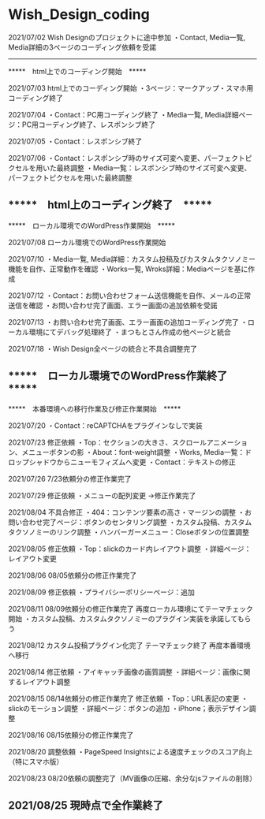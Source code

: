 # Wish_Design_coding

2021/07/02
Wish Designのプロジェクトに途中参加
・Contact, Media一覧, Media詳細の3ページのコーディング依頼を受諾

--------------------------------------------------------------------------------------------------------------------
*****　html上でのコーディング開始　*****

2021/07/03
html上でのコーディング開始
・3ページ：マークアップ・スマホ用コーディング終了

2021/07/04
・Contact：PC用コーディング終了
・Media一覧, Media詳細ページ：PC用コーディング終了、レスポンシブ終了

2021/07/05
・Contact：レスポンシブ終了

2021/07/06
・Contact：レスポンシブ時のサイズ可変へ変更、パーフェクトピクセルを用いた最終調整
・Media一覧：レスポンシブ時のサイズ可変へ変更、パーフェクトピクセルを用いた最終調整

*****　html上のコーディング終了　*****
--------------------------------------------------------------------------------------------------------------------
*****　ローカル環境でのWordPress作業開始　*****

2021/07/08
ローカル環境でのWordPress作業開始

2021/07/10
・Media一覧, Media詳細：カスタム投稿及びカスタムタクソノミー機能を自作、正常動作を確認
・Works一覧, Wroks詳細：Mediaページを基に作成

2021/07/12
・Contact：お問い合わせフォーム送信機能を自作、メールの正常送信を確認
・お問い合わせ完了画面、エラー画面の追加依頼を受諾

2021/07/13
・お問い合わせ完了画面、エラー画面の追加コーディング完了
・ローカル環境にてデバッグ処理終了
・まつもとさん作成の他ページと統合

2021/07/18
・Wish Design全ページの統合と不具合調整完了

*****　ローカル環境でのWordPress作業終了　*****
--------------------------------------------------------------------------------------------------------------------
*****　本番環境への移行作業及び修正作業開始　*****

2021/07/20
・Contact：reCAPTCHAをプラグインなしで実装

2021/07/23
修正依頼
・Top：セクションの大きさ、スクロールアニメーション、メニューボタンの影
・About：font-weight調整
・Works, Media一覧：ドロップシャドウからニューモフィズムへ変更
・Contact：テキストの修正

2021/07/26
7/23依頼分の修正作業完了

2021/07/29
修正依頼
・メニューの配列変更
→修正作業完了

2021/08/04
不具合修正
・404：コンテンツ要素の高さ・マージンの調整
・お問い合わせ完了ページ：ボタンのセンタリング調整
・カスタム投稿、カスタムタクソノミーのリンク調整
・ハンバーガーメニュー：Closeボタンの位置調整

2021/08/05
修正依頼
・Top：slickのカード内レイアウト調整
・詳細ページ：レイアウト変更

2021/08/06
08/05依頼分の修正作業完了

2021/08/09
修正依頼
・プライバシーポリシーページ：追加

2021/08/11
08/09依頼分の修正作業完了
再度ローカル環境にてテーマチェック開始
・カスタム投稿、カスタムタクソノミーのプラグイン実装を承諾してもらう

2021/08/12
カスタム投稿プラグイン化完了
テーマチェック終了
再度本番環境へ移行

2021/08/14
修正依頼
・アイキャッチ画像の画質調整
・詳細ページ：画像に関するレイアウト調整

2021/08/15
08/14依頼分の修正作業完了
修正依頼
・Top：URL表記の変更
・slickのモーション調整
・詳細ページ：ボタンの追加
・iPhone；表示デザイン調整

2021/08/16
08/15依頼分の修正作業完了

2021/08/20
調整依頼
・PageSpeed Insightsによる速度チェックのスコア向上（特にスマホ版）


2021/08/23
08/20依頼の調整完了（MV画像の圧縮、余分なjsファイルの削除）

2021/08/25
現時点で全作業終了
--------------------------------------------------------------------------------------------------------------------
